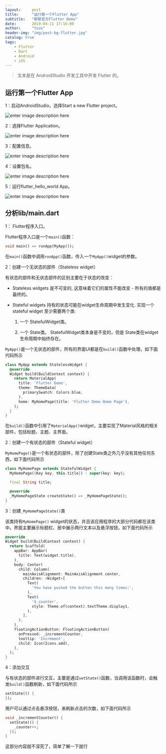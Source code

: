 ```yaml
---
layout:     post
title:      "运行第一个Flutter App"
subtitle:   "聊聊官方Flutter Demo"
date:       2019-04-11 17:16:00
author:     "Yuzo"
header-img: "img/post-bg-flutter.jpg"
catalog: true
tags:
    - Flutter
    - Dart
    - Android
    - iOS
---
```


> 文本是在 AndroidStudio 开发工具中开发 Flutter 的。


## 运行第一个Flutter App

1：启动AndroidStudio，选择Start a new Flutter project。

![enter image description here](https://github.com/Yuzopro/image/blob/master/flutter/first_flutter_app_1.png?raw=true)

2：选择Flutter Application。

![enter image description here](https://github.com/Yuzopro/image/blob/master/flutter/first_flutter_app_2.png?raw=true)

3：配置信息。

![enter image description here](https://github.com/Yuzopro/image/blob/master/flutter/first_flutter_app_3.png?raw=true)

4：设置包名。

![enter image description here](https://github.com/Yuzopro/image/blob/master/flutter/first_flutter_app_4.png?raw=true)

5：运行flutter_hello_world App。

![enter image description here](https://github.com/Yuzopro/image/blob/master/flutter/first_flutter_app_5.png?raw=true)

## 分析lib/main.dart

1： Flutter程序入口。

Flutter程序入口是一个`main()`函数：

```dart
void main() => runApp(MyApp());
```

在`main()`函数中调用`runApp()`函数，传入一个`MyApp()`widget的参数。

2：创建一个无状态的部件（Stateless widget）

有状态的部件和无状态部件的区别主要在于状态的改变：

- Stateless widgets 是不可变的, 这意味着它们的属性不能改变 - 所有的值都是最终的。

- Stateful widgets 持有的状态可能在widget生命周期中发生变化. 实现一个 stateful widget 至少需要两个类:

	1. 一个 StatefulWidget类。

	2. 一个 State类。 StatefulWidget类本身是不变的，但是 State类在widget生命周期中始终存在。


`MyApp()`是一个无状态的部件，所有的界面UI都是在`build()`函数中处理，如下面代码所示

```dart
class MyApp extends StatelessWidget {
  @override
  Widget build(BuildContext context) {
    return MaterialApp(
      title: 'Flutter Demo',
      theme: ThemeData(
        primarySwatch: Colors.blue,
      ),
      home: MyHomePage(title: 'Flutter Demo Home Page'),
    );
  }
}
```

在`build()`函数中引用了`MaterialApp()`widget，主要实现了Material风格的相关部件，包括标题、主题、主界面。

2：创建一个有状态的部件（Stateful widget）

`MyHomePage()`是一个有状态的部件，除了创建State类之外几乎没有其他任何东西，如下面代码所示

```dart
class MyHomePage extends StatefulWidget {
  MyHomePage({Key key, this.title}) : super(key: key);

  final String title;

  @override
  _MyHomePageState createState() => _MyHomePageState();
}
```

3：创建`_MyHomePageState()`类

该类持有`MyHomePage()` widget的状态，并且该应用程序的大部分代码都在该类中。界面主要展示标题栏、居中展示两行文本以及悬浮按钮，如下面代码所示

```dart
@override
Widget build(BuildContext context) {
  return Scaffold(
    appBar: AppBar(
      title: Text(widget.title),
    ),
    body: Center(
      child: Column(
        mainAxisAlignment: MainAxisAlignment.center,
        children: <Widget>[
          Text(
            'You have pushed the button this many times:',
          ),
          Text(
            '$_counter',
            style: Theme.of(context).textTheme.display1,
          ),
        ],
      ),
    ),
    floatingActionButton: FloatingActionButton(
      onPressed: _incrementCounter,
      tooltip: 'Increment',
      child: Icon(Icons.add),
    ),
  );
}
```

4：添加交互

与有状态的部件进行交互，主要是通过`setState()`函数，当调用该函数时，会触发`build()`函数刷新，如下面代码所示

```dart
setState(() {
});
```

用户可以通过点击悬浮按钮，来刷新点击的次数，如下面代码所示

```dart
void _incrementCounter() {
  setState(() {
    _counter++;
  });
}
```

这部分内容就不深究了，简单了解一下就行
